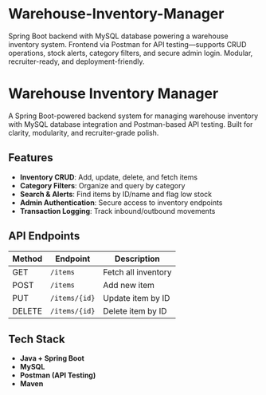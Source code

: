 # Warehouse-Inventory-Manager
Spring Boot backend with MySQL database powering a warehouse inventory system. Frontend via Postman for API testing—supports CRUD operations, stock alerts, category filters, and secure admin login. Modular, recruiter-ready, and deployment-friendly.
# Warehouse Inventory Manager

A Spring Boot-powered backend system for managing warehouse inventory with MySQL database integration and Postman-based API testing. Built for clarity, modularity, and recruiter-grade polish.

## Features
- **Inventory CRUD**: Add, update, delete, and fetch items
- **Category Filters**: Organize and query by category
- **Search & Alerts**: Find items by ID/name and flag low stock
- **Admin Authentication**: Secure access to inventory endpoints
- **Transaction Logging**: Track inbound/outbound movements

## API Endpoints
| Method | Endpoint           | Description           |
|--------|--------------------|-----------------------|
| GET    | `/items`           | Fetch all inventory   |
| POST   | `/items`           | Add new item          |
| PUT    | `/items/{id}`      | Update item by ID     |
| DELETE | `/items/{id}`      | Delete item by ID     |

## Tech Stack
- **Java + Spring Boot**
- **MySQL**
- **Postman (API Testing)**
- **Maven**


